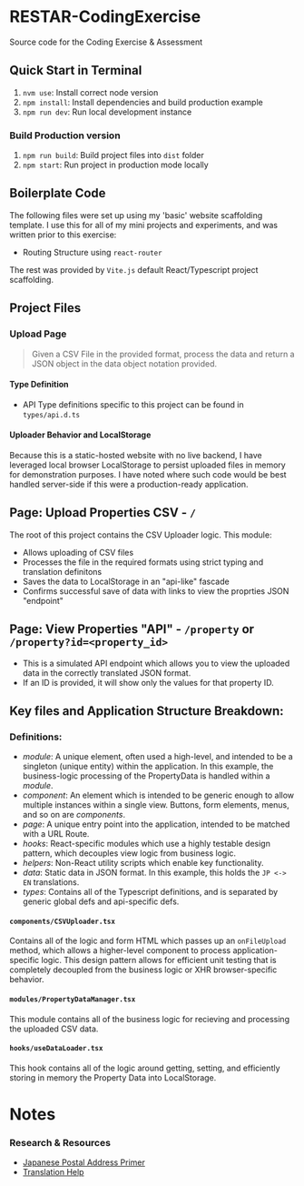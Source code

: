 # RESTAR-CodingExercise
Source code for the Coding Exercise &amp; Assessment

## Quick Start in Terminal

1. `nvm use`: Install correct node version
2. `npm install`: Install dependencies and build production example
3. `npm run dev`: Run local development instance

### Build Production version
1. `npm run build`: Build project files into `dist` folder
2. `npm start`: Run project in production mode locally

## Boilerplate Code
The following files were set up using my 'basic' website scaffolding template. I use this for all of my mini projects and experiments, and was written prior to this exercise:

- Routing Structure using `react-router`

The rest was provided by `Vite.js` default React/Typescript project scaffolding.

## Project Files

### Upload Page

> Given a CSV File in the provided format, process the data and return a JSON object in the data object notation provided.

#### Type Definition
- API Type definitions specific to this project can be found in `types/api.d.ts`

#### Uploader Behavior and LocalStorage
Because this is a static-hosted website with no live backend, I have leveraged local browser LocalStorage to persist uploaded files in memory for demonstration purposes. I have noted where such code would be best handled server-side if this were a production-ready application.

## Page: Upload Properties CSV - `/`

The root of this project contains the CSV Uploader logic. This module:

- Allows uploading of CSV files
- Processes the file in the required formats using strict typing and translation definitons
- Saves the data to LocalStorage in an "api-like" fascade
- Confirms successful save of data with links to view the proprties JSON "endpoint"

## Page: View Properties "API" - `/property` or `/property?id=<property_id>`

- This is a simulated API endpoint which allows you to view the uploaded data in the correctly translated JSON format.
- If an ID is provided, it will show only the values for that property ID.


## Key files and Application Structure Breakdown:

### Definitions:

- *module*: A unique element, often used a high-level, and intended to be a singleton (unique entity) within the application. In this example, the business-logic processing of the PropertyData is handled within a *module*.
- *component*: An element which is intended to be generic enough to allow multiple instances within a single view. Buttons, form elements, menus, and so on are *components*.
- *page*: A unique entry point into the application, intended to be matched with a URL Route.
- *hooks*: React-specific modules which use a highly testable design pattern, which decouples view logic from business logic.
- *helpers*: Non-React utility scripts which enable key functionality. 
- *data*: Static data in JSON format. In this example, this holds the `JP <-> EN` translations.
- *types*: Contains all of the Typescript definitions, and is separated by generic global defs and api-specific defs. 

#### `components/CSVUploader.tsx`
Contains all of the logic and form HTML which passes up an `onFileUpload` method, which allows a higher-level component to process application-specific logic. This design pattern allows for efficient unit testing that is completely decoupled from the business logic or XHR browser-specific behavior.

#### `modules/PropertyDataManager.tsx`
This module contains all of the business logic for recieving and processing the uploaded CSV data.

#### `hooks/useDataLoader.tsx`
This hook contains all of the logic around getting, setting, and efficiently storing in memory the Property Data into LocalStorage.


# Notes

### Research & Resources

- [Japanese Postal Address Primer](https://www.realestate-tokyo.com/living-in-tokyo/japan-info/japanese-address/)
- [Translation Help](https://jisho.org)
